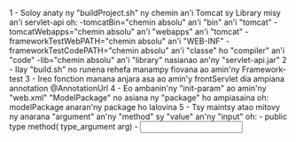 1 - Soloy anaty ny "buildProject.sh" ny chemin an'i Tomcat sy Library misy an'i servlet-api
    oh: -tomcatBin="chemin absolu" an'i "bin" an'i "tomcat"
        -tomcatWebapps="chemin absolu" an'i "webapps" an'i "tomcat"
        -frameworkTestWebPATH="chemin absolu" an'i "WEB-INF"
        -frameworkTestCodePATH="chemin absolu" an'i "classe" ho "compiler" an'i "code"
        -lib="chemin absolu" an'i "library" nasianao an'ny "servlet-api.jar"
2 - Ilay "build.sh" no runena rehefa manampy fiovana ao amin'ny Framework-test
3 - Ireo fonction manana anjara asa ao amin'y frontServlet dia ampiana annotation @AnnotationUrl
4 - Eo ambanin'ny "init-param" ao amin'ny "web.xml" "ModelPackage" no asiana ny "package" ho ampiasaina
    oh:     <param-name>modelPackage</param-name>
            <param-value>anaran'ny package ho lalovina</param-value>
5 - Tsy maintsy atao mitovy ny anarana "argument" an'ny "method" sy "value" an'ny "input"
    oh: - public type method( type_argument arg)
        - <input type="text" name="arg">

